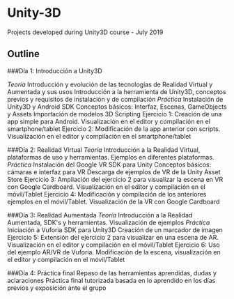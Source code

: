 # Unity-3D
Projects developed during Unity3D course - July 2019

## Outline
###Día 1: Introducción a Unity3D

*Teoría*
Introducción y evolución de las tecnologías de Realidad Virtual y Aumentada y sus usos
Introducción a la herramienta de Unity3D, conceptos previos y requisitos de instalación y de compilación
*Práctica*
Instalación de Unity3D y Android SDK
Conceptos básicos: Interfaz, Escenas, GameObjects y Assets
Importación de modelos 3D
Scripting
Ejercicio 1: Creación de una app simple para Android. Visualización en el editor y compilación en el smartphone/tablet
Ejercicio 2: Modificación de la app anterior con scripts. Visualización en el editor y compilación en el smartphone/tablet

###Día 2: Realidad Virtual
*Teoría*
Introducción a la Realidad Virtual, plataformas de uso y herramientas. Ejemplos en diferentes plataformas.
*Práctica*
Instalación del Google VR SDK para Unity
Conceptos básicos: cámaras e interfaz para VR
Descarga de ejemplos de VR de la Unity Asset Store
Ejercicio 3: Ampliación del ejercicio 2 para visualizar la escena en VR con Google Cardboard. Visualización en el editor y compilación en el móvil/Tablet
Ejercicio 4: Modificación y compilación de los anteriores ejemplos en el móvil/Tablet. Visualización de la VR con Google Cardboard

###Día 3: Realidad Aumentada
*Teoría*
Introducción a la Realidad Aumentada, SDK's y herramientas. Visualización de ejemplos
*Práctica*
Iniciación a Vuforia SDK para Unity3D
Creación de un marcador de imagen
Ejercicio 5: Extensión del ejercicio 2 para visualizar en una escena de AR. Visualización en el editor y compilación en el móvil/Tablet
Ejercicio 6: Uso del ejemplo AR/VR de Vuforia. Modificación de la escena, visualización en el editor y compilación en el móvil/Tablet

###Día 4: Práctica final
Repaso de las herramientas aprendidas, dudas y aclaraciones
Práctica final tutorizada basada en lo aprendido en los días previos y exposición ante el grupo